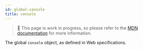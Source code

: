 ```yaml
---
id: global-console
title: console
---
```


> 🚧 This page is work in progress, so please refer to the [MDN documentation](https://developer.mozilla.org/en-US/docs/Web/API/console) for more information.

The global `console` object, as defined in Web specifications.
